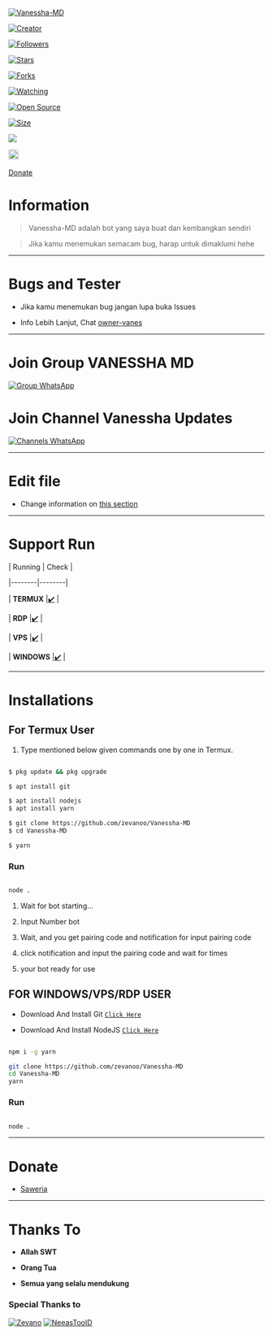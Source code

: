 </p>
<p align="center">
<a href="#"><img title="Vanessha-MD" src="https://img.shields.io/badge/NayLa-B0TZ-green?colorA=%23ff0000&colorB=%23017e40&style=for-the-badge"></a>
</p>
<p align="center">
<a href="https://github.com/zevanoo/Vanessha-MD"><img title="Creator" src="https://img.shields.io/badge/Recode-Zevano-red.svg?style=for-the-badge&logo=github"></a>
</p>
<p align="center">
<a href="https://github.com/zevanoo/followers"><img title="Followers" src="https://img.shields.io/github/followers/zevanoo ?color=red&style=flat-square"></a>
<a href="https://github.com/zevanoo/Vanessha-MD/stargazers/"><img title="Stars" src="https://img.shields.io/github/stars/zevanoo/Vanessha-MD?color=blue&style=flat-square"></a>
<a href="https://github.com/zevanoo/Vanessha-MD/network/members"><img title="Forks" src="https://img.shields.io/github/forks/zevanoo/Vanessha-MD?color=red&style=flat-square"></a>
<a href="https://github.com/zevanoo/Vanessha-MD/watchers"><img title="Watching" src="https://img.shields.io/github/watchers/zevanoo/Vanessha-MD?label=Watchers&color=blue&style=flat-square"></a>
<a href="https://github.com/zevanoo/Vanessha-MD"><img title="Open Source" src="https://badges.frapsoft.com/os/v2/open-source.svg?v=103"></a>
<a href="https://github.com/zevanoo/Vanessha-MD/"><img title="Size" src="https://img.shields.io/github/repo-size/zevanoo/Vanessha-MD?style=flat-square&color=green"></a>
<a href="https://hits.seeyoufarm.com"><img src="https://hits.seeyoufarm.com/api/count/incr/badge.svg?url=https%3A%2F%2Fgithub.com%2Fzevanoo%2FVanessha-MD&count_bg=%2379C83D&title_bg=%23555555&icon=probot.svg&icon_color=%2300FF6D&title=hits&edge_flat=false"/></a>
<a href="https://github.com/zevanoo/Vanessha-MD/graphs/commit-activity"><img height="20" src="https://img.shields.io/badge/Maintained%3F-no-green.svg"></a>&nbsp;&nbsp;
</p>

<p align="center">
  <a href="https://github.com/zevanoo/Vanessha-MD#Donate">Donate</a>
</p>
</div>




# Information

> Vanessha-MD adalah bot yang saya buat dan kembangkan sendiri
> Jika kamu menemukan semacam bug, harap untuk dimaklumi hehe

---------

# Bugs and Tester

* Jika kamu menemukan bug jangan lupa buka Issues
* Info Lebih Lanjut, Chat [owner-vanes](https://wa.me/6289520306297)

---------

# Join Group VANESSHA MD
[![Group WhatsApp](https://img.shields.io/badge/WhatsApp%20Group-25D366?style=for-the-badge&logo=whatsapp&logoColor=white)](https://chat.whatsapp.com/IS1V1LKUy16Fjd08uPtTdP)

# Join Channel Vanessha Updates
[![Channels WhatsApp](https://img.shields.io/badge/WhatsApp%20Group-25D366?style=for-the-badge&logo=whatsapp&logoColor=white)](https://whatsapp.com/channel/0029VaODs3D59PwaVtSdve0r)

---------

# Edit file
* Change information on [this section](https://github.com/zevanoo/Vanessha-MD/edit/Baileys/config.js)

---------

# Support Run
| Running | Check |
|--------|--------|
| **TERMUX** |[✔️](https://github.com/termux/termux-app) |
| **RDP** |[✔️](https://github.com/zevanoo) |
| **VPS** |[✔️](https://github.com/zevanoo) |
| **WINDOWS** |[✔️](https://github.com/zevanoo) |

---------

# Installations

## For Termux User
1. Type mentioned below given commands one by one in Termux.
```sh
$ pkg update && pkg upgrade
$ apt install git
$ apt install nodejs
$ apt install yarn
$ git clone https://github.com/zevanoo/Vanessha-MD
$ cd Vanessha-MD
$ yarn
```

### Run

```bash
node .
```

1. Wait for bot starting...
2. Input Number bot
3. Wait, and you get pairing code and notification for input pairing code
4. click notification and input the pairing code and wait for times
5. your bot ready for use

## FOR WINDOWS/VPS/RDP USER

* Download And Install Git [`Click Here`](https://git-scm.com/downloads)
* Download And Install NodeJS [`Click Here`](https://nodejs.org/en/download)

```bash
npm i -g yarn
git clone https://github.com/zevanoo/Vanessha-MD
cd Vanessha-MD
yarn
```

### Run

```bash
node .
```

---------

# Donate
- [Saweria](https://saweria.co/Scaff)

---------

# Thanks To 
* **Allah SWT**

* **Orang Tua**

* **Semua yang selalu mendukung**


### Special Thanks to

[![Zevano](https://github.com/zevanoo.png?size=100)](https://github.com/zevanoo)
[![NeeasTooID](https://github.com/NeeasTooID.png?size=100)](https://github.com/NeeasTooID)